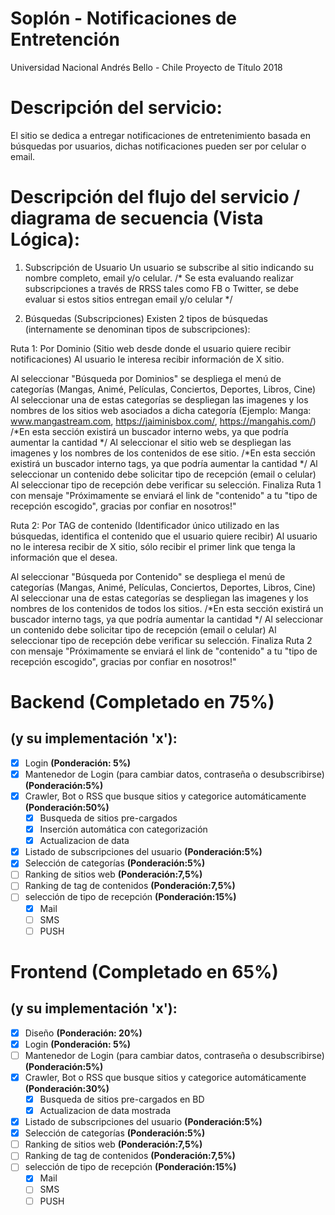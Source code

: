 # Soplón - Notificaciones de Entretención
 Universidad Nacional Andrés Bello - Chile
 Proyecto de Título 2018

# Descripción del servicio:
El sitio se dedica a entregar notificaciones de entretenimiento basada en búsquedas por usuarios, dichas notificaciones pueden ser por celular o email. 

# Descripción del flujo del servicio / diagrama de secuencia (Vista Lógica):

1. Subscripción de Usuario
Un usuario se subscribe al sitio indicando su nombre completo, email y/o celular.
/* Se esta evaluando realizar subscripciones a través de RRSS tales como FB o Twitter, se debe evaluar si estos sitios entregan email y/o celular */

2. Búsquedas (Subscripciones)
Existen 2 tipos de búsquedas (internamente se denominan tipos de subscripciones):

Ruta 1: Por Dominio (Sitio web desde donde el usuario quiere recibir notificaciones)
	Al usuario le interesa recibir información de X sitio. 

Al seleccionar "Búsqueda por Dominios" se despliega el menú de categorías (Mangas, Animé, Películas, Conciertos, Deportes, Libros, Cine)
Al seleccionar una de estas categorías se despliegan las imagenes y los nombres de los sitios web asociados a dicha categoría (Ejemplo: Manga: www.mangastream.com, https://jaiminisbox.com/, https://mangahis.com/)
	/*En esta sección existirá un buscador interno webs, ya que podría aumentar la cantidad */
Al seleccionar el sitio web se despliegan las imagenes y los nombres de los contenidos de ese sitio. 
	/*En esta sección existirá un buscador interno tags, ya que podría aumentar la cantidad */
Al seleccionar un contenido debe solicitar tipo de recepción (email o celular) 
Al seleccionar tipo de recepción debe verificar su selección.
Finaliza Ruta 1 con mensaje "Próximamente se enviará el link de "contenido" a tu "tipo de recepción escogido", gracias por confiar en nosotros!"
	
Ruta 2: Por TAG de contenido (Identificador único utilizado en las búsquedas, identifica el contenido que el usuario quiere recibir)
	Al usuario no le interesa recibir de X sitio, sólo recibir el primer link que tenga la información que el desea. 

Al seleccionar "Búsqueda por Contenido" se despliega el menú de categorías (Mangas, Animé, Películas, Conciertos, Deportes, Libros, Cine)
Al seleccionar una de estas categorías se despliegan las imagenes y los nombres de los contenidos de todos los sitios. 
	/*En esta sección existirá un buscador interno tags, ya que podría aumentar la cantidad */
Al seleccionar un contenido debe solicitar tipo de recepción (email o celular) 
Al seleccionar tipo de recepción debe verificar su selección.
Finaliza Ruta 2 con mensaje "Próximamente se enviará el link de "contenido" a tu "tipo de recepción escogido", gracias por confiar en nosotros!"

# Backend (Completado en 75%)
## (y su implementación 'x'):
- [x] Login **(Ponderación: 5%)** 
- [x] Mantenedor de Login (para cambiar datos, contraseña o desubscribirse) **(Ponderación:5%)**  
- [x] Crawler, Bot o RSS que busque sitios y categorice automáticamente **(Ponderación:50%)** 
	- [x] Busqueda de sitios pre-cargados
	- [x] Inserción automática con categorización
	- [x] Actualizacion de data
- [x] Listado de subscripciones del usuario **(Ponderación:5%)**
- [x] Selección de categorías **(Ponderación:5%)** 
- [ ] Ranking de sitios web **(Ponderación:7,5%)**
- [ ] Ranking de tag de contenidos **(Ponderación:7,5%)** 
- [ ] selección de tipo de recepción **(Ponderación:15%)**
	- [x] Mail
	- [ ] SMS
	- [ ] PUSH

# Frontend (Completado en 65%)
## (y su implementación 'x'):
- [x] Diseño **(Ponderación: 20%)**
- [X] Login **(Ponderación: 5%)** 
- [ ] Mantenedor de Login (para cambiar datos, contraseña o desubscribirse) **(Ponderación:5%)**  
- [x] Crawler, Bot o RSS que busque sitios y categorice automáticamente **(Ponderación:30%)** 
	- [x] Busqueda de sitios pre-cargados en BD
	- [x] Actualizacion de data mostrada
- [x] Listado de subscripciones del usuario **(Ponderación:5%)**
- [x] Selección de categorías **(Ponderación:5%)** 
- [ ] Ranking de sitios web **(Ponderación:7,5%)**
- [ ] Ranking de tag de contenidos **(Ponderación:7,5%)** 
- [ ] selección de tipo de recepción **(Ponderación:15%)**
	- [x] Mail
	- [ ] SMS
	- [ ] PUSH

